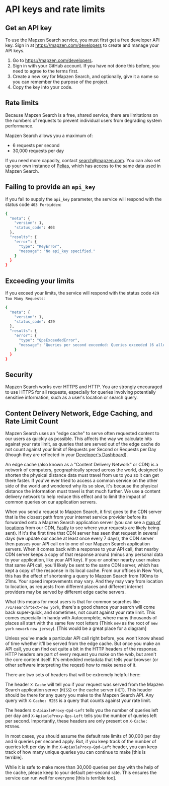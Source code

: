 # API keys and rate limits

## Get an API key

To use the Mapzen Search service, you must first get a free developer API key. Sign in at https://mapzen.com/developers to create and manage your API keys.

1. Go to https://mapzen.com/developers.
2. Sign in with your GitHub account. If you have not done this before, you need to agree to the terms first.
3. Create a new key for Mapzen Search, and optionally, give it a name so you can remember the purpose of the project.
4. Copy the key into your code.

## Rate limits
Because Mapzen Search is a free, shared service, there are limitations on the numbers of requests to prevent individual users from degrading system performance.

Mapzen Search allows you a maximum of:

- 6 requests per second
- 30,000 requests per day

If you need more capacity, contact [search@mapzen.com](mailto:search@mapzen.com). You can also set up your own instance of [Pelias](https://github.com/pelias/pelias), which has access to the same data used in Mapzen Search.

## Failing to provide an `api_key`
If you fail to supply the `api_key` parameter, the service will respond with the status code `403 Forbidden`:
```bash
{
  "meta": {
    "version": 1,
    "status_code": 403
  },
  "results": {
    "error": {
      "type": "KeyError",
      "message": "No api_key specified."
    }
  }
}
```

## Exceeding your limits
If you exceed your limits, the service will respond with the status code `429 Too Many Requests`:
```bash
{
  "meta": {
    "version": 1,
    "status_code": 429
  },
  "results": {
    "error": {
      "type": "QpsExceededError",
      "message": "Queries per second exceeded: Queries exceeded (6 allowed)."
    }
  }
}
```

## Security
Mapzen Search works over HTTPS and HTTP. You are strongly encouraged to use HTTPS for all requests, especially for queries involving potentially sensitive information, such as a user's location or search query.

## Content Delivery Network, Edge Caching, and Rate Limit Count
Mapzen Search uses an "edge cache" to serve often requested content to our users as quickly as possible. This affects the way we calculate hits against your rate limit, as queries that are served out of the edge cache do not count against your limit of Requests per Second or Requests per Day (though they are reflected in your [Developer's Dashboard](https://mapzen.com/developers/)).

An edge cache (also known as a "Content Delivery Network" or CDN) is a network of computers, geographically spread across the world, designed to shorten the physical distance data must travel from us to you so it can get there faster. If you've ever tried to access a common service on the other side of the world and wondered why its so slow, it's because the physical distance the information must travel is that much further. We use a content delivery network to help reduce this effect and to limit the impact of common queries on our application servers.

When you send a request to Mapzen Search, it first goes to the CDN server that is the closest path from your internet service provider before its forwarded onto a Mapzen Search application server (you can see a [map of locations](https://www.fastly.com/network-map) from our CDN, [Fastly](https://www.fastly.com) to see where your requests are likely being sent). If it's the first time that CDN server has seen that request in several days (we update our cache at least once every 7 days), the CDN server then passes your API call on to one of our Mapzen Search application servers. When it comes back with a response to your API call, that nearby CDN server keeps a copy of that response around (minus any personal data to your application, like your API key). If you or another nearby user makes that same API call, you'll likely be sent to the same CDN server, which has kept a copy of the response in its local cache. From our offices in New York, this has the effect of shortening a query to Mapzen Search from 190ms to 21ms. Your speed improvements may vary. And they may vary from location to location, as requests from different places and different internet providers may be served by different edge cache servers.

What this means for most users is that for common searches like `/v1/search?text=new york`, there's a good chance your search will come back super-quick, and sometimes, not count against your rate limit. This comes especially in handy with Autocomplete, where many thousands of places all start with the same few root letters (Think `new` as the root of `new york` `newark` `new jersey`). [This would be a great place for a diagram]

Unless you've made a particular API call right before, you won't know ahead of time whether it'll be served from the edge cache. But once you make an API call, you can find out quite a bit in the HTTP headers of the response. HTTP headers are part of every request you make on the web, but aren't the core content itself. It's embedded metadata that tells your browser (or other software interpreting the reqest) how to make sense of it.

There are two sets of headers that will be extremely helpful here:

The header `X-Cache` will tell you if your request was served from the Mapzen Search application server (`MISS`) or the cache server (`HIT`). This header should be there for any query you make to the Mapzen Search API. Any query with `X-Cache: MISS` is a query that counts against your rate limit.

The headers `X-ApiaxleProxy-Qpd-Left` tells you the number of queries left per day and `X-ApiaxleProxy-Qps-Left` tells you the number of queries left per second. Importantly, these headers are only present on `X-Cache: MISS`es.

In most cases, you should assume the default rate limits of 30,000 per day and 6 queries per seconed apply. But, if you keep track of the number of queries left per day in the `X-ApiaxleProxy-Qpd-Left` header, you can keep track of how many unique queries you can continue to make [this is terrible].

While it is safe to make more than 30,000 queries per day with the help of the cache, please keep to your default per-second rate. This ensures the service can run well for everyone [this is terrible too].
